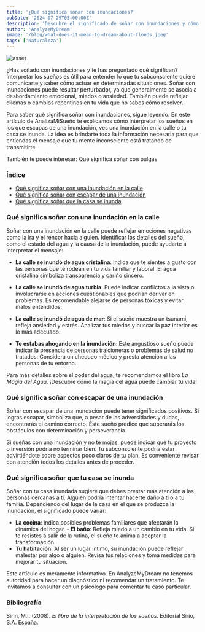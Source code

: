 ```yaml
---
title: '¿Qué significa soñar con inundaciones?'
pubDate: '2024-07-29T05:00:00Z'
description: 'Descubre el significado de soñar con inundaciones y cómo interpretar las diferentes situaciones que aparecen en estos sueños.'
author: 'AnalyzeMyDream'
image: '/blog/what-does-it-mean-to-dream-about-floods.jpeg'
tags: ['Naturaleza']
---
```


![asset](/blog/what-does-it-mean-to-dream-about-floods.jpeg)

¿Has soñado con inundaciones y te has preguntado qué significan? Interpretar los sueños es útil para entender lo que tu subconsciente quiere comunicarte y saber cómo actuar en determinadas situaciones. Soñar con inundaciones puede resultar perturbador, ya que generalmente se asocia a desbordamiento emocional, miedos o ansiedad. También puede reflejar dilemas o cambios repentinos en tu vida que no sabes cómo resolver.

Para saber qué significa soñar con inundaciones, sigue leyendo. En este artículo de AnalizaMiSueño te explicamos cómo interpretar los sueños en los que escapas de una inundación, ves una inundación en la calle o tu casa se inunda. La idea es brindarte toda la información necesaria para que entiendas el mensaje que tu mente inconsciente está tratando de transmitirte.

También te puede interesar: 
Qué significa soñar con pulgas

### Índice

- [Qué significa soñar con una inundación en la calle](#que-significa-soñar-con-una-inundación-en-la-calle)
- [Qué significa soñar con escapar de una inundación](#que-significa-soñar-con-escapar-de-una-inundación)
- [Qué significa soñar que la casa se inunda](#que-significa-soñar-que-la-casa-se-inunda)

### Qué significa soñar con una inundación en la calle

Soñar con una inundación en la calle puede reflejar emociones negativas como la ira y el rencor hacia alguien. Identificar los detalles del sueño, como el estado del agua y la causa de la inundación, puede ayudarte a interpretar el mensaje:

- **La calle se inundó de agua cristalina**: Indica que te sientes a gusto con las personas que te rodean en tu vida familiar y laboral. El agua cristalina simboliza transparencia y cariño sincero.
- **La calle se inundó de agua turbia**: Puede indicar conflictos a la vista o involucrarse en acciones cuestionables que podrían derivar en problemas. Es recomendable alejarse de personas tóxicas y evitar malos entendidos.
- **La calle se inundó de agua de mar**: Si el sueño muestra un tsunami, refleja ansiedad y estrés. Analizar tus miedos y buscar la paz interior es lo más adecuado. 

- **Te estabas ahogando en la inundación**: Este angustioso sueño puede indicar la presencia de personas traicioneras o problemas de salud no tratados. Considera un chequeo médico y presta atención a las personas de tu entorno.

Para más detalles sobre el poder del agua, te recomendamos el libro *La Magia del Agua*. ¡Descubre cómo la magia del agua puede cambiar tu vida!

### Qué significa soñar con escapar de una inundación

Soñar con escapar de una inundación puede tener significados positivos. Si logras escapar, simboliza que, a pesar de las adversidades y dudas, encontrarás el camino correcto. Este sueño predice que superarás los obstáculos con determinación y perseverancia.

Si sueñas con una inundación y no te mojas, puede indicar que tu proyecto o inversión podría no terminar bien. Tu subconsciente podría estar advirtiéndote sobre aspectos poco claros de tu plan. Es conveniente revisar con atención todos los detalles antes de proceder.

### Qué significa soñar que tu casa se inunda

Soñar con tu casa inundada sugiere que debes prestar más atención a las personas cercanas a ti. Alguien podría intentar hacerte daño a ti o a tu familia. Dependiendo del lugar de la casa en el que se produzca la inundación, el significado puede variar:

- **La cocina**: Indica posibles problemas familiares que afectarán la dinámica del hogar. - **El baño**: Refleja miedo a un cambio en tu vida. Si te resistes a salir de la rutina, el sueño te anima a aceptar la transformación.
- **Tu habitación**: Al ser un lugar íntimo, su inundación puede reflejar malestar por algo o alguien. Revisa tus relaciones y toma medidas para mejorar tu situación.

Este artículo es meramente informativo. En AnalyzeMyDream no tenemos autoridad para hacer un diagnóstico ni recomendar un tratamiento. Te invitamos a consultar con un psicólogo para comentar tu caso particular.

### Bibliografía

Sirin, M.I. (2008). *El libro de la interpretación de los sueños*. Editorial Sirio, S.A. España.